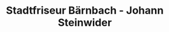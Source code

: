 ---
title: "Stadtfriseur Bärnbach - Johann Steinwider"
url: /baernbach/stadtfriseur-baernbach-johann-steinwider/
shop: Friseur
---